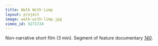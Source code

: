 ```yaml
---
title: Walk With Limp
layout: project
image: walk-with-limp.jpg
vimeo_id: 5271724
---
```


Non-narrative short film (3 min). Segment of feature documentary
[_140_](http://www.imdb.com/title/tt1436308/).
